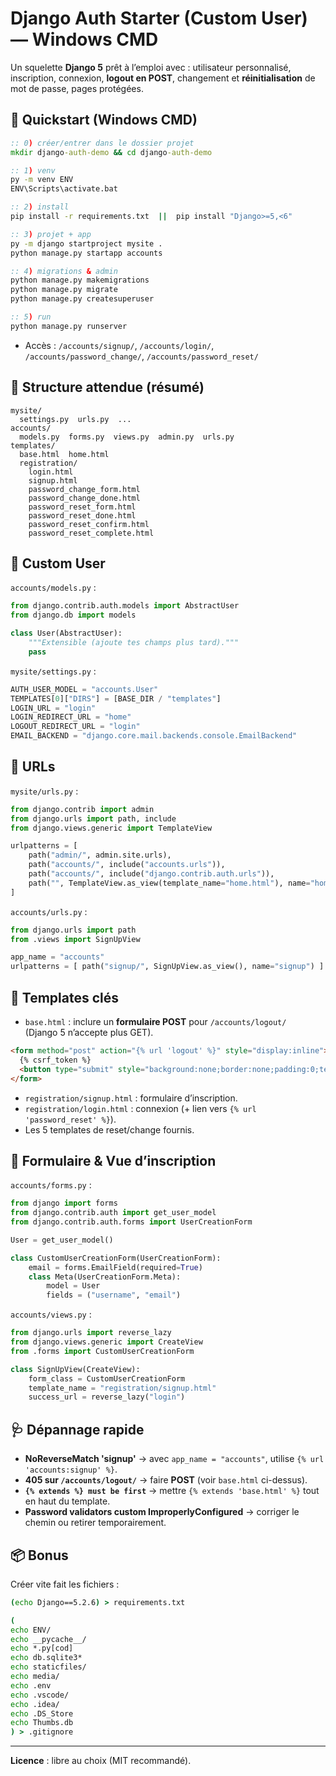 # Django Auth Starter (Custom User) — Windows CMD

Un squelette **Django 5** prêt à l’emploi avec : utilisateur personnalisé, inscription, connexion, **logout en POST**, changement et **réinitialisation** de mot de passe, pages protégées.

## 🚀 Quickstart (Windows CMD)

```bat
:: 0) créer/entrer dans le dossier projet
mkdir django-auth-demo && cd django-auth-demo

:: 1) venv
py -m venv ENV
ENV\Scripts\activate.bat

:: 2) install
pip install -r requirements.txt  ||  pip install "Django>=5,<6"

:: 3) projet + app
py -m django startproject mysite .
python manage.py startapp accounts

:: 4) migrations & admin
python manage.py makemigrations
python manage.py migrate
python manage.py createsuperuser

:: 5) run
python manage.py runserver
```
- Accès : `/accounts/signup/`, `/accounts/login/`, `/accounts/password_change/`, `/accounts/password_reset/`

## 🧱 Structure attendue (résumé)

```
mysite/
  settings.py  urls.py  ...
accounts/
  models.py  forms.py  views.py  admin.py  urls.py
templates/
  base.html  home.html
  registration/
    login.html
    signup.html
    password_change_form.html
    password_change_done.html
    password_reset_form.html
    password_reset_done.html
    password_reset_confirm.html
    password_reset_complete.html
```

## 👤 Custom User

`accounts/models.py` :
```python
from django.contrib.auth.models import AbstractUser
from django.db import models

class User(AbstractUser):
    """Extensible (ajoute tes champs plus tard)."""
    pass
```

`mysite/settings.py` :
```python
AUTH_USER_MODEL = "accounts.User"
TEMPLATES[0]["DIRS"] = [BASE_DIR / "templates"]
LOGIN_URL = "login"
LOGIN_REDIRECT_URL = "home"
LOGOUT_REDIRECT_URL = "login"
EMAIL_BACKEND = "django.core.mail.backends.console.EmailBackend"
```

## 🧭 URLs

`mysite/urls.py` :
```python
from django.contrib import admin
from django.urls import path, include
from django.views.generic import TemplateView

urlpatterns = [
    path("admin/", admin.site.urls),
    path("accounts/", include("accounts.urls")),
    path("accounts/", include("django.contrib.auth.urls")),
    path("", TemplateView.as_view(template_name="home.html"), name="home"),
]
```

`accounts/urls.py` :
```python
from django.urls import path
from .views import SignUpView

app_name = "accounts"
urlpatterns = [ path("signup/", SignUpView.as_view(), name="signup") ]
```

## 📝 Templates clés

- `base.html` : inclure un **formulaire POST** pour `/accounts/logout/` (Django 5 n’accepte plus GET).
```html
<form method="post" action="{% url 'logout' %}" style="display:inline">
  {% csrf_token %}
  <button type="submit" style="background:none;border:none;padding:0;text-decoration:underline">Se déconnecter</button>
</form>
```
- `registration/signup.html` : formulaire d’inscription.
- `registration/login.html` : connexion (+ lien vers `{% url 'password_reset' %}`).
- Les 5 templates de reset/change fournis.

## 🧩 Formulaire & Vue d’inscription

`accounts/forms.py` :
```python
from django import forms
from django.contrib.auth import get_user_model
from django.contrib.auth.forms import UserCreationForm

User = get_user_model()

class CustomUserCreationForm(UserCreationForm):
    email = forms.EmailField(required=True)
    class Meta(UserCreationForm.Meta):
        model = User
        fields = ("username", "email")
```

`accounts/views.py` :
```python
from django.urls import reverse_lazy
from django.views.generic import CreateView
from .forms import CustomUserCreationForm

class SignUpView(CreateView):
    form_class = CustomUserCreationForm
    template_name = "registration/signup.html"
    success_url = reverse_lazy("login")
```

## 🩺 Dépannage rapide

- **NoReverseMatch 'signup'** → avec `app_name = "accounts"`, utilise `{% url 'accounts:signup' %}`.
- **405 sur `/accounts/logout/`** → faire **POST** (voir `base.html` ci-dessus).
- **`{% extends %} must be first`** → mettre `{% extends 'base.html' %}` tout en haut du template.
- **Password validators custom ImproperlyConfigured** → corriger le chemin ou retirer temporairement.

## 📦 Bonus

Créer vite fait les fichiers :
```bat
(echo Django==5.2.6) > requirements.txt

(
echo ENV/
echo __pycache__/
echo *.py[cod]
echo db.sqlite3*
echo staticfiles/
echo media/
echo .env
echo .vscode/
echo .idea/
echo .DS_Store
echo Thumbs.db
) > .gitignore
```

---

**Licence** : libre au choix (MIT recommandé).

